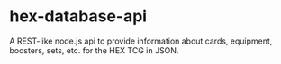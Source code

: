 # hex-database-api

A REST-like node.js api to provide information about cards, equipment, boosters, sets, etc. for the HEX TCG in JSON.
